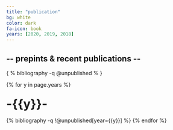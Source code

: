 ```yaml
---
title: "publication"
bg: white
color: dark
fa-icon: book
years: [2020, 2019, 2018]
---
```


<!--<p>
href="https://scholar.google.com/citations?user=SkBxudIAAAAJ&hl=en&authuser=1">
  <i  class="ai ai-google-scholar fa-1x"></i>
   Google Scholar
</p>-->
##  -- prepints & recent publications --

{ % bibliography -q @unpublished % }

{% for y in page.years %}
  <h3 class="year"><font size="+3">-{{y}}-</font></h3>
  {% bibliography -q !@unpublished[year={{y}}] %}
{% endfor %}
